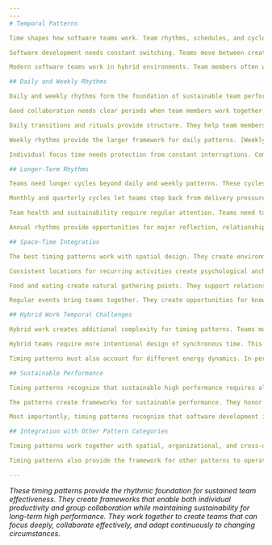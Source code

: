 ```yaml
---
---
# Temporal Patterns

Time shapes how software teams work. Team rhythms, schedules, and cycles directly affect productivity, well-being, and work quality. Both individual focus and group collaboration depend on good timing patterns. These patterns create sustainable workflows. They balance deep focus time with energizing collaboration.

Software development needs constant switching. Teams move between creative thinking and focused execution. They shift between individual expertise and group intelligence. They alternate between exploration and delivery. Good timing patterns support this switching. They help teams avoid burnout while maintaining high performance and team well-being.

Modern software teams work in hybrid environments. Team members often work across time zones and at different times. This creates new challenges for team timing. Teams need more intentional rhythm design. Good patterns enable individual productivity and team connection. They avoid the always-on availability that exhausts people.

## Daily and Weekly Rhythms

Daily and weekly rhythms form the foundation of sustainable team performance. These patterns create predictable collaboration and focus time. Small rhythms establish team life cadence. They provide structure for individual flow and group coordination.

Good collaboration needs clear periods when team members work together. Teams also need time for individual focus. [Core Hours & Temporal Zoning](core-hours-temporal-zoning.md) sets up overlap periods for collaboration and protected time for deep work. This helps teams coordinate well without meeting fatigue that breaks focus time.

Daily transitions and rituals provide structure. They help team members shift between different work types and maintain sustainable energy. [Daily Rituals](daily-rituals.md) creates morning check-ins, walking meetings, and shutdown rituals. These structure the day and provide transition points between individual and collaborative work.

Weekly rhythms provide the larger framework for daily patterns. [Weekly Cadence](weekly-cadence.md) sets up regular planning sessions, retrospectives, and demos. These create predictable opportunities for coordination, reflection, and celebrating progress.

Individual focus time needs protection from constant interruptions. Complex technical work requires sustained concentration. [No-Meeting Time](no-meeting-time.md) designates periods free from meetings. This enables the flow states essential for complex problem-solving, debugging, and creative design work.

## Longer-Term Rhythms

Teams need longer cycles beyond daily and weekly patterns. These cycles provide opportunities for learning, relationship building, and strategic thinking. Normal work rhythms can't accommodate these activities. Longer cycles create breathing room for reflection and experimentation. This enables continuous improvement.

Monthly and quarterly cycles let teams step back from delivery pressure. They can focus on learning and improvement. [Monthly/4-Month Period Rituals](monthly-4-monthly-rituals.md) creates innovation days, hackathons, and Open Space events. These enable experimentation, skill development, and cross-team collaboration.

Team health and sustainability require regular attention. Teams need to examine their dynamics, communication patterns, and individual well-being. [Team Health Checks](team-health-checks.md) provides regular surveys and discussions about team well-being and collaboration effectiveness. This helps teams identify and address issues before they become serious problems.

Annual rhythms provide opportunities for major reflection, relationship building, and strategic planning. These require extended time and often different environments. [Annual/Seasonal Patterns](annual-seasonal-patterns.md) creates yearly offsites, strategic planning sessions, and seasonal cool-down periods. These help teams maintain long-term perspective and renew their energy for sustained high performance.

## Space-Time Integration

The best timing patterns work with spatial design. They create environments where time and place reinforce each other. This integration creates stronger anchors for team rituals. It makes timing patterns more sustainable by connecting them to physical environments.

Consistent locations for recurring activities create psychological anchors. These strengthen the power of timing rituals. [Rituals as Spatial Anchors](rituals-spatial-anchors.md) uses consistent locations for recurring activities. This creates meaningful associations between time and place. It makes team rituals more powerful and easier to maintain.

Food and eating create natural gathering points. They support relationship building and informal knowledge sharing. [Communal Eating](communal-eating.md) uses shared meals as social equalizers and spaces for informal idea exchange. This creates opportunities for cross-pollination that drives innovation. It also builds personal relationships that enable effective collaboration.

Regular events bring teams together. They create opportunities for knowledge sharing and relationship building. Normal work interactions can't achieve this. [Cross-Team Events](cross-team-events.md) establishes regular demo days, science fairs, and learning events. These enable teams to share knowledge and build connections across organizational boundaries.

## Hybrid Work Temporal Challenges

Hybrid work creates additional complexity for timing patterns. Teams must coordinate across different locations and potentially different time zones. Timing patterns must account for reality. Some team members work asynchronously while others work together in the same location.

Hybrid teams require more intentional design of synchronous time. This ensures distributed team members can participate meaningfully in collaborative work. Teams must be more selective about what requires real-time collaboration. They must ensure asynchronous work is truly effective rather than defaulting to always-on availability.

Timing patterns must also account for different energy dynamics. In-person work feels different from remote work. Video calls can be more exhausting than in-person meetings. This requires different schedules and break patterns. Asynchronous work can enable deeper focus but may require different feedback cycles to maintain team coherence.

## Sustainable Performance

Timing patterns recognize that sustainable high performance requires alternating between different types of work and energy use. Teams that try to maintain constant high-intensity collaboration will burn out. Teams that default to purely individual work will lose the benefits of group intelligence.

The patterns create frameworks for sustainable performance. They honor both individual needs for focused work time and team needs for collaboration and coordination. They provide structure without rigidity. This enables teams to adapt their rhythms to match project needs while maintaining the patterns that support long-term effectiveness.

Most importantly, timing patterns recognize that software development is human work. It requires attention to well-being, relationship building, and continuous learning. Teams that neglect these timing needs may achieve short-term delivery goals. However, they will struggle to maintain the innovation and adaptability that sustained success requires.

## Integration with Other Pattern Categories

Timing patterns work together with spatial, organizational, and cross-disciplinary patterns. Together they create comprehensive team environments. Effective daily rituals require appropriate spaces for team gathering. Weekly schedules depend on organizational structures that enable team autonomy. Longer-term cycles benefit from cross-disciplinary approaches to learning and improvement.

Timing patterns also provide the framework for other patterns to operate. Organizational decision-making patterns need timing frameworks. These prevent decisions from being rushed while avoiding analysis paralysis. Spatial patterns need timing activation through regular use patterns. This makes spaces come alive with team activity.

---
```


*These timing patterns provide the rhythmic foundation for sustained team effectiveness. They create frameworks that enable both individual productivity and group collaboration while maintaining sustainability for long-term high performance. They work together to create teams that can focus deeply, collaborate effectively, and adapt continuously to changing circumstances.*